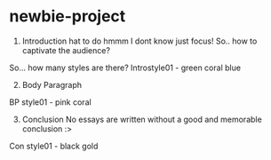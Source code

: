# newbie-project

1. Introduction
hat to do hmmm
I dont know just focus!
So.. how to captivate the audience?

So... how many styles are there?
Introstyle01 - green coral blue


2. Body Paragraph

BP style01 - pink coral


3. Conclusion
    No essays are written without a good and memorable conclusion :>

Con style01 - black gold
